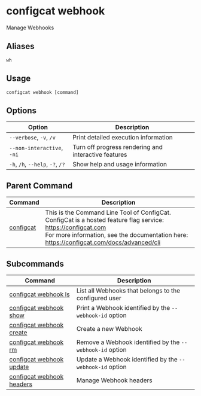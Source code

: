 # configcat webhook
Manage Webhooks
## Aliases
`wh`
## Usage
```
configcat webhook [command]
```
## Options
| Option | Description |
| ------ | ----------- |
| `--verbose`, `-v`, `/v` | Print detailed execution information |
| `--non-interactive`, `-ni` | Turn off progress rendering and interactive features |
| `-h`, `/h`, `--help`, `-?`, `/?` | Show help and usage information |
## Parent Command
| Command | Description |
| ------ | ----------- |
| [configcat](index.md) | This is the Command Line Tool of ConfigCat.<br/>ConfigCat is a hosted feature flag service: https://configcat.com<br/>For more information, see the documentation here: https://configcat.com/docs/advanced/cli |
## Subcommands
| Command | Description |
| ------ | ----------- |
| [configcat webhook ls](configcat-webhook-ls.md) | List all Webhooks that belongs to the configured user |
| [configcat webhook show](configcat-webhook-show.md) | Print a Webhook identified by the `--webhook-id` option |
| [configcat webhook create](configcat-webhook-create.md) | Create a new Webhook |
| [configcat webhook rm](configcat-webhook-rm.md) | Remove a Webhook identified by the `--webhook-id` option |
| [configcat webhook update](configcat-webhook-update.md) | Update a Webhook identified by the `--webhook-id` option |
| [configcat webhook headers](configcat-webhook-headers.md) | Manage Webhook headers |
